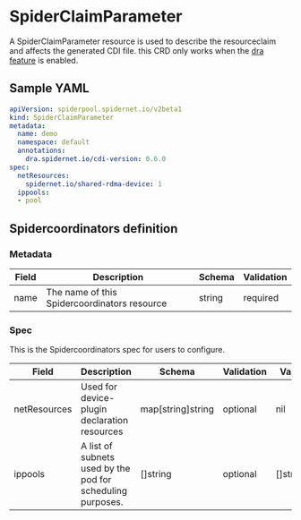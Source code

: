 # SpiderClaimParameter

A SpiderClaimParameter resource is used to describe the resourceclaim and affects the generated CDI file. this CRD only works when the [dra feature](https://kubernetes.io/docs/concepts/scheduling-eviction/dynamic-resource-allocation/) is enabled.

## Sample YAML

```yaml
apiVersion: spiderpool.spidernet.io/v2beta1
kind: SpiderClaimParameter
metadata:
  name: demo
  namespace: default
  annotations:
    dra.spidernet.io/cdi-version: 0.6.0
spec:
  netResources:
    spidernet.io/shared-rdma-device: 1
  ippools:
  - pool
```

## Spidercoordinators definition

### Metadata

| Field     | Description                                       | Schema | Validation |
|-----------|---------------------------------------------------|--------|------------|
| name      | The name of this Spidercoordinators resource      | string | required   |

### Spec

This is the Spidercoordinators spec for users to configure.

| Field              | Description                                                                                                                                                                                                                                                                                                                                                                                                                                                                                                                                                                                                                                                                                                                              | Schema  | Validation | Values                                        | Default                      |
|--------------------|------------------------------------------------------------------------------------------------------------------------------------------------------------------------------------------------------------------------------------------------------------------------------------------------------------------------------------------------------------------------------------------------------------------------------------------------------------------------------------------------------------------------------------------------------------------------------------------------------------------------------------------------------------------------------------------------------------------------------------------|---------|------------|-----------------------------------------------|------------------------------|
| netResources               |     Used for device-plugin declaration resources                                                                                                                                                                                                                                                                   | map[string]string  | optional    |         nil                 | nil                         |
ippools                  |  A list of subnets used by the pod for scheduling purposes. | []string | optional |  []string{} | empty |
